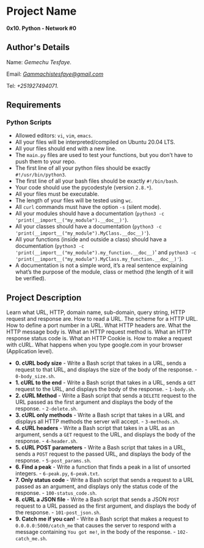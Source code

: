 # Project Name
**0x10. Python - Network #0**

## Author's Details
Name: *Gemechu Tesfaye.*

Email: *Gammachistesfaye@gmail.com*

Tel: *+251927494071.*

##  Requirements

### Python Scripts
*   Allowed editors: `vi`, `vim`, `emacs`.
*   All your files will be interpreted/compiled on Ubuntu 20.04 LTS.
*   All your files should end with a new line.
*   The `main.py` files are used to test your functions, but you don’t have to push them to your repo.
*   The first line of all your python files should be exactly `#!/usr/bin/python3`.
*   The first line of all your bash files should be exactly `#!/bin/bash`.
*   Your code should use the pycodestyle (version `2.8.*`).
*   All your files must be executable.
*   The length of your files will be tested using `wc`.
*   All `curl` commands must have the option `-s` (silent mode).
*   All your modules should have a documentation (`python3 -c 'print(__import__("my_module").__doc__)'`).
*   All your classes should have a documentation (`python3 -c 'print(__import__("my_module").MyClass.__doc__)'`).
*   All your functions (inside and outside a class) should have a documentation (`python3 -c 'print(__import__("my_module").my_function.__doc__)`' and `python3 -c 'print(__import__("my_module").MyClass.my_function.__doc__)'`).
*   A documentation is not a simple word, it’s a real sentence explaining what’s the purpose of the module, class or method (the length of it will be verified).


## Project Description
Learn what URL, HTTP, domain name, sub-domain, query string, HTTP request and response are.
How to read a URL.
The scheme for a HTTP URL.
How to define a port number in a URL.
What HTTP headers are.
What the HTTP message body is.
What an HTTP request method is.
What an HTTP response status code is.
What an HTTP Cookie is.
How to make a request with cURL.
What happens when you type google.com in your browser (Application level).


* **0. cURL body size** - Write a Bash script that takes in a URL, sends a request to that URL, and displays the size of the body of the response. - `0-body_size.sh`.
* **1. cURL to the end** - Write a Bash script that takes in a URL, sends a `GET` request to the URL, and displays the body of the response. - `1-body.sh`.
* **2. cURL Method** - Write a Bash script that sends a `DELETE` request to the URL passed as the first argument and displays the body of the response. - `2-delete.sh`.
* **3. cURL only methods** - Write a Bash script that takes in a URL and displays all HTTP methods the server will accept. - `3-methods.sh`.
* **4. cURL headers** - Write a Bash script that takes in a URL as an argument, sends a `GET` request to the URL, and displays the body of the response. - `4-header.sh`.
* **5. cURL POST parameters** - Write a Bash script that takes in a URL, sends a `POST` request to the passed URL, and displays the body of the response. - `5-post_params.sh`.
* **6. Find a peak** - Write a function that finds a peak in a list of unsorted integers. - `6-peak.py`, `6-peak.txt`.
* **7. Only status code** - Write a Bash script that sends a request to a URL passed as an argument, and displays only the status code of the response. - `100-status_code.sh`.
* **8. cURL a JSON file** - Write a Bash script that sends a JSON `POST` request to a URL passed as the first argument, and displays the body of the response. - `101-post_json.sh`.
* **9. Catch me if you can!** - Write a Bash script that makes a request to `0.0.0.0:5000/catch_me` that causes the server to respond with a message containing `You got me!`, in the body of the response. - `102-catch_me.sh`.

